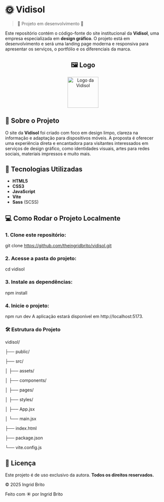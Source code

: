 # 🌞 Vidisol

> 🚧 Projeto em desenvolvimento 🚧

Este repositório contém o código-fonte do site institucional da **Vidisol**, uma empresa especializada em **design gráfico**. O projeto está em desenvolvimento e será uma landing page moderna e responsiva para apresentar os serviços, o portfólio e os diferenciais da marca.

<h2 align="center">🖼️ Logo</h2>

<p align="center">
  <img src="./img/logo-963850857-1733175457-96fb06211b53b928fe7718fe52fafa991733175457-320-0.webp" alt="Logo da Vidisol" width="100"/>
</p>

## 📌 Sobre o Projeto

O site da **Vidisol** foi criado com foco em design limpo, clareza na informação e adaptação para dispositivos móveis. A  proposta é oferecer uma experiência direta e encantadora para visitantes interessados em serviços de design gráfico, como identidades visuais, artes para redes sociais, materiais impressos e muito mais.

## 🚀 Tecnologias Utilizadas

- **HTML5**
- **CSS3**
- **JavaScript**
- **Vite**
- **Sass** (SCSS)

## 💻 Como Rodar o Projeto Localmente

### 1. Clone este repositório:

git clone https://github.com/theingridbrito/vidisol.git

### 2. Acesse a pasta do projeto:

cd vidisol

### 3. Instale as dependências:

npm install

### 4. Inicie o projeto:

npm run dev
A aplicação estará disponível em http://localhost:5173.

### 🛠 Estrutura do Projeto

vidisol/

├── public/

├── src/

│   ├── assets/

│   ├── components/

│   ├── pages/

│   ├── styles/

│   ├── App.jsx

│   └── main.jsx

├── index.html

├── package.json

└── vite.config.js


## 📄 Licença

  Este projeto é de uso exclusivo da autora. **Todos os direitos reservados.**

© 2025 Ingrid Brito


Feito com ☀️ por Ingrid Brito
